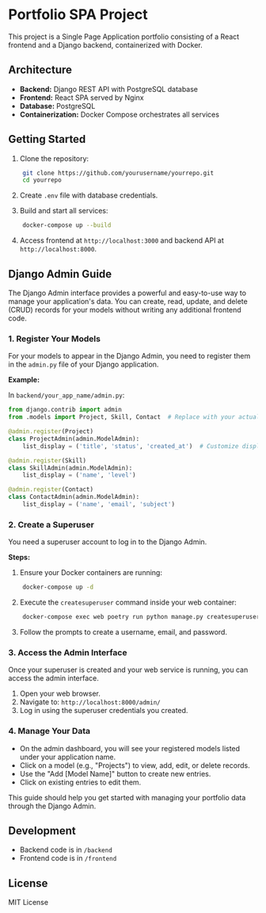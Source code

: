 # Portfolio SPA Project

This project is a Single Page Application portfolio consisting of a React frontend and a Django backend, containerized with Docker.

## Architecture

- **Backend:** Django REST API with PostgreSQL database
- **Frontend:** React SPA served by Nginx
- **Database:** PostgreSQL
- **Containerization:** Docker Compose orchestrates all services


## Getting Started

1. Clone the repository:

```bash
    git clone https://github.com/yourusername/yourrepo.git
    cd yourrepo
```

2. Create `.env` file with database credentials.

3. Build and start all services:

```bash
    docker-compose up --build
```

4. Access frontend at `http://localhost:3000` and backend API at `http://localhost:8000`.


## Django Admin Guide

The Django Admin interface provides a powerful and easy-to-use way to manage your application's data. You can create, read, update, and delete (CRUD) records for your models without writing any additional frontend code.

### 1. Register Your Models

For your models to appear in the Django Admin, you need to register them in the `admin.py` file of your Django application.

**Example:**

In `backend/your_app_name/admin.py`:

```python
from django.contrib import admin
from .models import Project, Skill, Contact  # Replace with your actual models

@admin.register(Project)
class ProjectAdmin(admin.ModelAdmin):
    list_display = ('title', 'status', 'created_at')  # Customize displayed fields

@admin.register(Skill)
class SkillAdmin(admin.ModelAdmin):
    list_display = ('name', 'level')

@admin.register(Contact)
class ContactAdmin(admin.ModelAdmin):
    list_display = ('name', 'email', 'subject')
```

### 2. Create a Superuser

You need a superuser account to log in to the Django Admin.

**Steps:**

1. Ensure your Docker containers are running:

```bash
    docker-compose up -d
```

2. Execute the `createsuperuser` command inside your web container:

```bash
    docker-compose exec web poetry run python manage.py createsuperuser
```

3. Follow the prompts to create a username, email, and password.

### 3. Access the Admin Interface

Once your superuser is created and your web service is running, you can access the admin interface.

1. Open your web browser.
2. Navigate to: `http://localhost:8000/admin/`
3. Log in using the superuser credentials you created.

### 4. Manage Your Data

- On the admin dashboard, you will see your registered models listed under your application name.
- Click on a model (e.g., "Projects") to view, add, edit, or delete records.
- Use the "Add [Model Name]" button to create new entries.
- Click on existing entries to edit them.

This guide should help you get started with managing your portfolio data through the Django Admin.

## Development

- Backend code is in `/backend`
- Frontend code is in `/frontend`

## License

MIT License